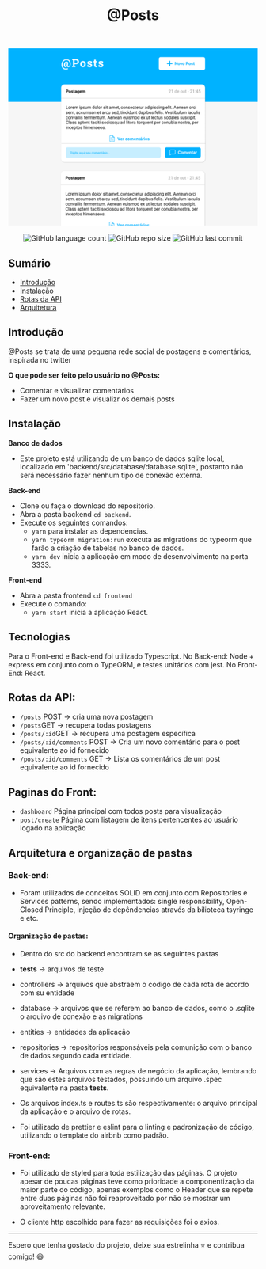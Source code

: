 <h1 align="center"> @Posts </h1> <br>


<p align="center">
  <img src = "frontend/src/assets/thumb.png" width="700px" />
</p>


<p align="center">
  <img alt="GitHub language count" src="https://img.shields.io/github/languages/count/fabianorf/-post">
  <img alt="GitHub repo size" src="https://img.shields.io/github/repo-size/fabianorf/-post">
  <img alt="GitHub last commit" src="https://img.shields.io/github/last-commit/fabianorf/-post">
</p>


## Sumário

- [Introdução](#Introdução)
- [Instalação](#Instalação)
- [Rotas da API](#Rotas)
- [Arquitetura](#Arquitetura)


## Introdução

@Posts se trata de uma pequena rede social de postagens e comentários, inspirada no twitter 


**O que pode ser feito pelo usuário no @Posts:**

* Comentar e visualizar comentários
* Fazer um novo post e visualizr os demais posts


## Instalação

**Banco de dados**

- Este projeto está utilizando de um banco de dados sqlite local, localizado em 'backend/src/database/database.sqlite', postanto não será necessário fazer nenhum tipo de conexão externa.


**Back-end**

- Clone ou faça o download do repositório.
- Abra a pasta backend `cd backend`.
- Execute os seguintes comandos:
  - `yarn` para instalar as dependencias.
  - `yarn typeorm migration:run` executa as migrations do typeorm que farão a criação de tabelas no banco de dados.
  - `yarn dev` inicia a aplicação em modo de desenvolvimento na porta 3333.

**Front-end**

- Abra a pasta frontend `cd frontend`
- Execute o comando:
  - `yarn start` inicia a aplicação React.


## Tecnologias

Para o Front-end e Back-end foi utilizado Typescript. No Back-end: Node + express em conjunto com o TypeORM, e testes unitários com jest. No Front-End: React.

## Rotas da API:
  - `/posts` POST -> cria uma nova postagem
  - `/posts`GET -> recupera todas postagens
  - `/posts/:id`GET -> recupera uma postagem específica
  - `/posts/:id/comments` POST -> Cria um novo comentário para o post equivalente ao id fornecido
  - `/posts/:id/comments` GET -> Lista os comentários de um post equivalente ao id fornecido 

  
## Paginas do Front:
  - `dashboard` Página principal com todos posts para visualização
  - `post/create` Página com listagem de itens pertencentes ao usuário logado na aplicação

## Arquitetura e organização de pastas

### Back-end: 

- Foram utilizados de conceitos SOLID em conjunto com Repositories e Services patterns, sendo implementados: single responsibility, Open-Closed Principle, injeção de depêndencias através da bilioteca
tsyringe e etc.

#### Organização de pastas:

- Dentro do src do backend encontram se as seguintes pastas

- __tests__ -> arquivos de teste
- controllers -> arquivos que abstraem o codigo de cada rota de acordo com su entidade
- database -> arquivos que se referem ao banco de dados, como o .sqlite o arquivo de conexão e as migrations
- entities -> entidades da aplicação
- repositories -> repositorios responsáveis pela comunição com o banco de dados segundo cada entidade.
- services -> Arquivos com as regras de negócio da aplicação, lembrando que são estes arquivos testados, possuindo um arquivo .spec equivalente na pasta __tests__.

- Os arquivos index.ts e routes.ts são respectivamente: o arquivo principal da aplicação e o arquivo de rotas.
- Foi utilizado de prettier e eslint para o linting e padronização de código, utilizando o template do airbnb como padrão.

### Front-end: 

- Foi utilizado de styled para toda estilização das páginas. O projeto apesar de poucas páginas teve como prioridade a componentização da maior parte do código, apenas exemplos como
o Header que se repete entre duas páginas não foi reaproveitado por não se mostrar um aproveitamento relevante.

- O cliente http escolhido para fazer as requisições foi o axios.

<hr/>

Espero que tenha gostado do projeto, deixe sua estrelinha ⭐ e contribua comigo! 😃



